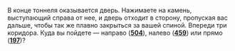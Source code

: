 В конце тоннеля оказывается дверь. Нажимаете на камень, выступающий справа от нее, и дверь отходит в сторону, пропуская вас дальше, чтобы так же плавно закрыться за вашей спиной. Впереди три коридора. Куда вы пойдете — направо ([**504**](#n_504)), налево ([**459**](#n_459)) или прямо ([**197**](#n_197))?

